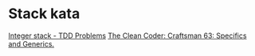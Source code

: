 # Stack kata

[Integer stack - TDD Problems](https://sites.google.com/site/tddproblems/all-problems-1/Integer-stack)
[The Clean Coder: Craftsman 63: Specifics and Generics.](http://thecleancoder.blogspot.ca/2010/11/craftsman-63-specifics-and-generics.html)

